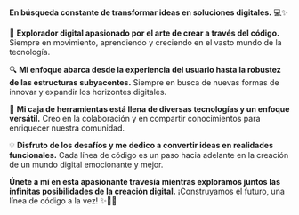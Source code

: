 **En búsqueda constante de transformar ideas en soluciones digitales.** 💻✨

🌟 **Explorador digital apasionado por el arte de crear a través del código.** Siempre en movimiento, aprendiendo y creciendo en el vasto mundo de la tecnología.

🔍 **Mi enfoque abarca desde la experiencia del usuario hasta la robustez de las estructuras subyacentes.** Siempre en busca de nuevas formas de innovar y expandir los horizontes digitales.

🎯 **Mi caja de herramientas está llena de diversas tecnologías y un enfoque versátil.** Creo en la colaboración y en compartir conocimientos para enriquecer nuestra comunidad.

💡 **Disfruto de los desafíos y me dedico a convertir ideas en realidades funcionales.** Cada línea de código es un paso hacia adelante en la creación de un mundo digital emocionante y mejor.

**Únete a mí en esta apasionante travesía mientras exploramos juntos las infinitas posibilidades de la creación digital.** ¡Construyamos el futuro, una línea de código a la vez! ✨👨‍💻
